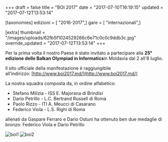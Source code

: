 +++
draft = false
title = "BOI 2017"
date = "2017-07-10T16:19:15"
updated = "2017-07-12T13:53:14"

[taxonomies]
edizioni = [ "2016-2017",]
gare = [ "internazionali",]

[extra]
thumbnail = "/images/uploads/62fb5f1024529266c6e71c0c0c9ddb3c.jpg"
override_updated = "2017-07-12T13:53:14"
+++

Per la prima volta il nostro Paese è stato invitato a partecipare alla **25° edizione delle Balkan Olympiad in Informatics**in Moldavia dal 2 all'8 luglio.

Il sito ufficiale della manifestazione è raggiungibile all’indirizzo: [http://www.boi2017.md/](http://www.boi2017.md/)

La nostra squadra composta da, in ordine alfabetico:

- Stefano Milizia - ISS E. Majorana di Brindisi
- Dario Petrillo - L.C. Bertrand Russell di Roma
- Paolo Rizzo - ITI A. Meucci di Casarano
- Federico Viola - L.S. Righi di Roma

allenati da Gaspare Ferraro e Dario Ostuni ha ottenuto ben due medaglie di bronzo: Federico Viola e Dario Petrillo

![boi1](/images/uploads/boi1.jpg)
![boi2](/images/uploads/boi2.jpg)
